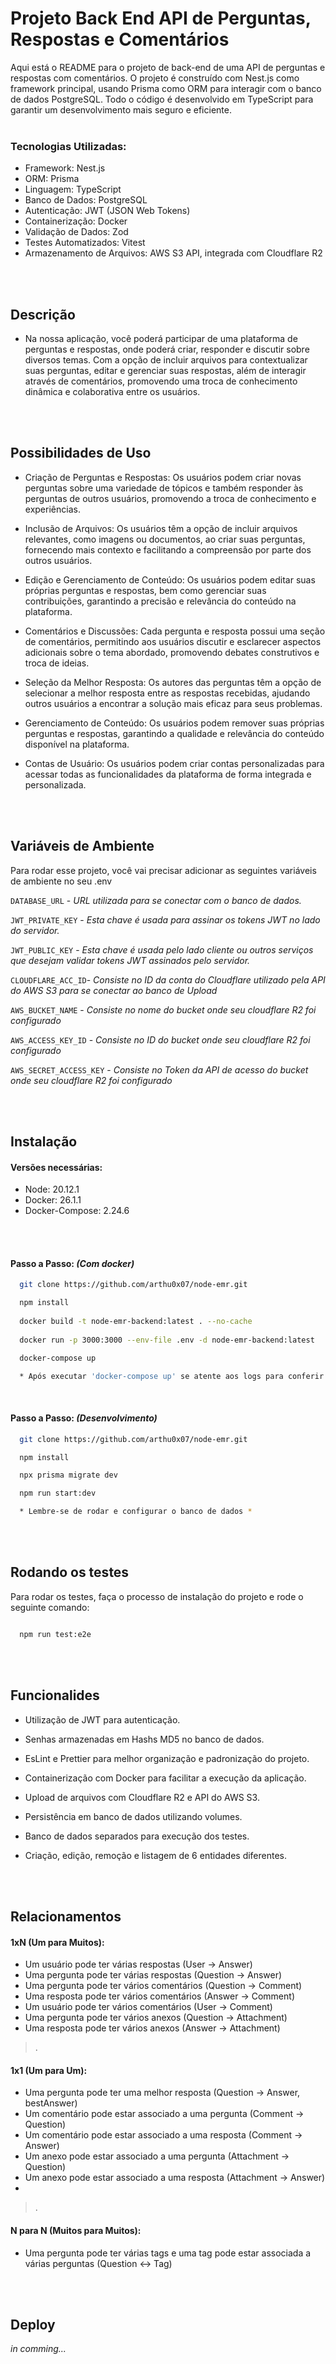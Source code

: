 # Projeto Back End API de Perguntas, Respostas e Comentários

Aqui está o README para o projeto de back-end de uma API de perguntas e respostas com comentários. O projeto é construído com Nest.js como framework principal, usando Prisma como ORM para interagir com o banco de dados PostgreSQL. Todo o código é desenvolvido em TypeScript para garantir um desenvolvimento mais seguro e eficiente. <br /><br />
### Tecnologias Utilizadas:
  - Framework: Nest.js
  - ORM: Prisma
  - Linguagem: TypeScript
  - Banco de Dados: PostgreSQL
  - Autenticação: JWT (JSON Web Tokens)
  - Containerização: Docker
  - Validação de Dados: Zod
  - Testes Automatizados: Vitest
  - Armazenamento de Arquivos: AWS S3 API, integrada com Cloudflare R2

<br /><br />
## Descrição
- Na nossa aplicação, você poderá participar de uma plataforma de perguntas e respostas, onde poderá criar, responder e discutir sobre diversos temas. Com a opção de incluir arquivos para contextualizar suas perguntas, editar e gerenciar suas respostas, além de interagir através de comentários, promovendo uma troca de conhecimento dinâmica e colaborativa entre os usuários.


<br /><br />
## Possibilidades de Uso
- Criação de Perguntas e Respostas: Os usuários podem criar novas perguntas sobre uma variedade de tópicos e também responder às perguntas de outros usuários, promovendo a troca de conhecimento e experiências.

- Inclusão de Arquivos: Os usuários têm a opção de incluir arquivos relevantes, como imagens ou documentos, ao criar suas perguntas, fornecendo mais contexto e facilitando a compreensão por parte dos outros usuários.

- Edição e Gerenciamento de Conteúdo: Os usuários podem editar suas próprias perguntas e respostas, bem como gerenciar suas contribuições, garantindo a precisão e relevância do conteúdo na plataforma.

- Comentários e Discussões: Cada pergunta e resposta possui uma seção de comentários, permitindo aos usuários discutir e esclarecer aspectos adicionais sobre o tema abordado, promovendo debates construtivos e troca de ideias.

- Seleção da Melhor Resposta: Os autores das perguntas têm a opção de selecionar a melhor resposta entre as respostas recebidas, ajudando outros usuários a encontrar a solução mais eficaz para seus problemas.

- Gerenciamento de Conteúdo: Os usuários podem remover suas próprias perguntas e respostas, garantindo a qualidade e relevância do conteúdo disponível na plataforma.

- Contas de Usuário: Os usuários podem criar contas personalizadas para acessar todas as funcionalidades da plataforma de forma integrada e personalizada.


<br /><br />
## Variáveis de Ambiente

Para rodar esse projeto, você vai precisar adicionar as seguintes variáveis de ambiente no seu .env

`DATABASE_URL` - *URL utilizada para se conectar com o banco de dados.*

`JWT_PRIVATE_KEY` - *Esta chave é usada para assinar os tokens JWT no lado do servidor.*

`JWT_PUBLIC_KEY` - *Esta chave é usada pelo lado cliente ou outros serviços que desejam validar tokens JWT assinados pelo servidor.*

`CLOUDFLARE_ACC_ID`- *Consiste no ID da conta do Cloudflare utilizado pela API do AWS S3 para se conectar ao banco de Upload*

`AWS_BUCKET_NAME` - *Consiste no nome do bucket onde seu cloudflare R2 foi configurado*

`AWS_ACCESS_KEY_ID` - *Consiste no ID do bucket onde seu cloudflare R2 foi configurado*

`AWS_SECRET_ACCESS_KEY` - *Consiste no Token da API de acesso do bucket onde seu cloudflare R2 foi configurado*


<br /><br />
## Instalação

#### Versões necessárias: 
- Node: 20.12.1
- Docker: 26.1.1
- Docker-Compose: 2.24.6
 
<br /><br />
#### Passo a Passo: *(Com docker)*
```bash
  git clone https://github.com/arthu0x07/node-emr.git

  npm install
  
  docker build -t node-emr-backend:latest . --no-cache
  
  docker run -p 3000:3000 --env-file .env -d node-emr-backend:latest

  docker-compose up

  * Após executar 'docker-compose up' se atente aos logs para conferir se a aplicação executou corretamente *

```
<br />

#### Passo a Passo: *(Desenvolvimento)*

```bash
  git clone https://github.com/arthu0x07/node-emr.git

  npm install

  npx prisma migrate dev

  npm run start:dev

  * Lembre-se de rodar e configurar o banco de dados *

```

<br /><br />
## Rodando os testes

Para rodar os testes, faça o processo de instalação do projeto e rode o seguinte comando:

```bash

  npm run test:e2e
```

<br /><br />
## Funcionalides

- Utilização de JWT para autenticação.

- Senhas armazenadas em Hashs MD5 no banco de dados.

- EsLint e Prettier para melhor organização e padronização do projeto.

- Containerização com Docker para facilitar a execução da aplicação.

- Upload de arquivos com Cloudflare R2 e API do AWS S3.

- Persistência em banco de dados utilizando volumes.

- Banco de dados separados para execução dos testes.

- Criação, edição, remoção e listagem de 6 entidades diferentes.


<br /><br />
## Relacionamentos

#### 1xN (Um para Muitos):

  - Um usuário pode ter várias respostas (User -> Answer)
  - Uma pergunta pode ter várias respostas (Question -> Answer)
  - Uma pergunta pode ter vários comentários (Question -> Comment)
  - Uma resposta pode ter vários comentários (Answer -> Comment)
  - Um usuário pode ter vários comentários (User -> Comment)
  - Uma pergunta pode ter vários anexos (Question -> Attachment)
  - Uma resposta pode ter vários anexos (Answer -> Attachment)

> .
#### 1x1 (Um para Um):

  - Uma pergunta pode ter uma melhor resposta (Question -> Answer, bestAnswer)
  - Um comentário pode estar associado a uma pergunta (Comment -> Question)
  - Um comentário pode estar associado a uma resposta (Comment -> Answer)
  - Um anexo pode estar associado a uma pergunta (Attachment -> Question)
  - Um anexo pode estar associado a uma resposta (Attachment -> Answer)
  - 
> .
#### N para N (Muitos para Muitos):

- Uma pergunta pode ter várias tags e uma tag pode estar associada a várias perguntas (Question <-> Tag)

<br /><br />
## Deploy
*in comming...*

